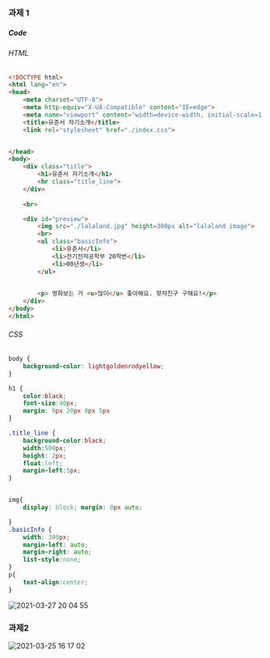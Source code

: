 ### 과제 1

##### Code
###### HTML
```html
<!DOCTYPE html>
<html lang="en">
<head>
    <meta charset="UTF-8">
    <meta http-equiv="X-UA-Compatible" content="IE=edge">
    <meta name="viewport" content="width=device-width, initial-scale=1.0">
    <title>유준서 자기소개</title>
    <link rel="stylesheet" href="./index.css">


</head>
<body>
    <div class="title">
        <h1>유준서 자기소개</h1>
        <hr class="title_line">
    </div>
    
    <br>

    <div id="preview">
        <img src="./lalaland.jpg" height=300px alt="lalaland image">
        <br>
        <ul class="basicInfo">
            <li>유준서</li>
            <li>전기전자공학부 20학번</li>
            <li>00년생</li>
        </ul>

            
        <p> 영화보는 거 <u>많이</u> 좋아해요. 왓챠친구 구해요!</p>
    </div>
</body>
</html>
```

###### CSS
```CSS
body {
    background-color: lightgoldenrodyellow;
}

h1 {
    color:black;
    font-size:40px;
    margin: 0px 20px 0px 5px
}

.title_line {
    background-color:black;
    width:500px;
    height: 2px;
    float:left;
    margin-left:5px;
}


img{
    display: block; margin: 0px auto;

}
.basicInfo {
    width: 300px;
    margin-left: auto;
    margin-right: auto;
    list-style:none;
}
p{
    text-align:center;
}
```

![2021-03-27 20 04 55](https://user-images.githubusercontent.com/72738848/112718824-c8848280-8f38-11eb-8e00-949aa20f66c6.png) 

### 과제2
![2021-03-25 16 17 02](https://user-images.githubusercontent.com/72738848/112718815-bacefd00-8f38-11eb-9dc3-88025522239e.png) 
